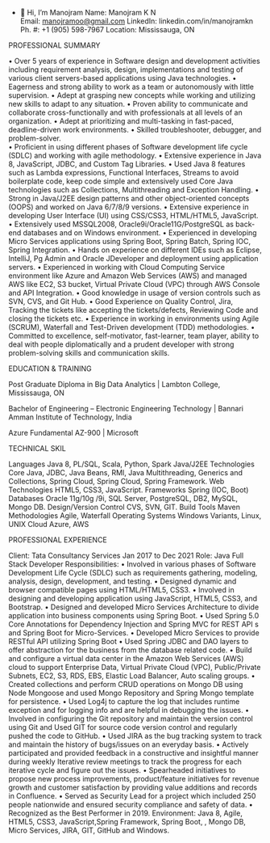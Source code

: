 - 👋 Hi, I’m Manojram
Name: Manojram K N                                                                                    
Email: manojramoo@gmail.com                                                                             LinkedIn: linkedin.com/in/manojramkn                                                              
Ph. #: +1 (905) 598-7967                                                                                            Location: Mississauga, ON


PROFESSIONAL SUMMARY

•	Over 5 years of experience in Software design and development activities including requirement analysis, design, implementations and testing of various client servers-based applications using Java technologies.
•	Eagerness and strong ability to work as a team or autonomously with little supervision.
•	Adept at grasping new concepts while working and utilizing new skills to adapt to any situation. 
•	Proven ability to communicate and collaborate cross-functionally and with professionals at all levels of an organization.
•	Adept at prioritizing and multi-tasking in fast-paced, deadline-driven work environments. 
•	Skilled troubleshooter, debugger, and problem-solver.  
•	Proficient in using different phases of Software development life cycle (SDLC) and working with agile methodology. 
•	Extensive experience in Java 8, JavaScript, JDBC, and Custom Tag Libraries.
•	Used Java 8 features such as Lambda expressions, Functional Interfaces, Streams to avoid boilerplate code, keep code simple and extensively used Core Java technologies such as Collections, Multithreading and Exception Handling.
•	Strong in Java/J2EE design patterns and other object-oriented concepts (OOPS) and worked on Java 6/7/8/9 versions.
•	Extensive experience in developing User Interface (UI) using CSS/CSS3, HTML/HTML5, JavaScript.
•	Extensively used MSSQL2008, Oracle9i/Oracle11G/PostgreSQL as back-end databases and on Windows environment.
•	Experienced in developing Micro Services applications using Spring Boot, Spring Batch, Spring IOC, Spring Integration.
•	Hands on experience on different IDEs such as Eclipse, IntelliJ, Pg Admin and Oracle JDeveloper and deployment using application servers.
•	Experienced in working with Cloud Computing Service environment like Azure and Amazon Web Services (AWS) and managed AWS like EC2, S3 bucket, Virtual Private Cloud (VPC) through AWS Console and API Integration.
•	Good knowledge in usage of version controls such as SVN, CVS, and Git Hub.
•	Good Experience on Quality Control, Jira, Tracking the tickets like accepting the tickets/defects, Reviewing Code and closing the tickets etc. 
•	Experience in working in environments using Agile (SCRUM), Waterfall and Test-Driven development (TDD) methodologies.
•	Committed to excellence, self-motivator, fast-learner, team player, ability to deal with people diplomatically and a prudent developer with strong problem-solving skills and communication skills.


EDUCATION & TRAINING

Post Graduate Diploma in Big Data Analytics | Lambton College, Mississauga, ON

Bachelor of Engineering – Electronic Engineering Technology | Bannari Amman Institute of Technology, India

Azure Fundamental AZ-900 | Microsoft

TECHNICAL SKIL

Languages	Java 8, PL/SQL, Scala, Python, Spark
Java/J2EE Technologies		Core Java, JDBC, Java Beans, RMI, Java Multithreading, Generics and Collections, Spring Cloud, Spring Cloud, Spring Framework.
Web Technologies	HTML5, CSS3, JavaScript.
Frameworks	Spring (IOC, Boot)
Databases	Oracle 11g/10g /9i, SQL Server, PostgreSQL, DB2, MySQL, Mongo DB.
Design/Version Control	CVS, SVN, GIT.
Build Tools	Maven
Methodologies		Agile, Waterfall
Operating Systems	Windows Variants, Linux, UNIX 
Cloud	Azure, AWS


PROFESSIONAL EXPERIENCE

Client: Tata Consultancy Services 	                                                                                                     Jan 2017 to Dec 2021
Role: Java Full Stack Developer
Responsibilities:
•	Involved in various phases of Software Development Life Cycle (SDLC) such as requirements gathering, modeling, analysis, design, development, and testing.
•	Designed dynamic and browser compatible pages using HTML/HTML5, CSS3.
•	Involved in designing and developing application using JavaScript, HTML5, CSS3, and Bootstrap.
•	Designed and developed Micro Services Architecture to divide application into business components using Spring Boot.
•	Used Spring 5.0 Core Annotations for Dependency Injection and Spring MVC for REST API s and Spring Boot for Micro-Services.
•	Developed Micro Services to provide RESTful API utilizing Spring Boot 
•	Used Spring JDBC and DAO layers to offer abstraction for the business from the database related code.
•	Build and configure a virtual data center in the Amazon Web Services (AWS) cloud to support Enterprise Data, Virtual Private Cloud (VPC), Public/Private Subnets, EC2, S3, RDS, EBS, Elastic Load Balancer, Auto scaling groups.
•	Created collections and perform CRUD operations on Mongo DB using Node Mongoose and used Mongo Repository and Spring Mongo template for persistence.
•	Used Log4j to capture the log that includes runtime exception and for logging info and are helpful in debugging the issues.
•	Involved in configuring the Git repository and maintain the version control using Git and Used GIT for source code version control and regularly pushed the code to GitHub.
•	Used JIRA as the bug tracking system to track and maintain the history of bugs/issues on an everyday basis.
•	Actively participated and provided feedback in a constructive and insightful manner during weekly Iterative review meetings to track the progress for each iterative cycle and figure out the issues.
•	Spearheaded initiatives to propose new process improvements, product/feature initiatives for revenue growth and customer satisfaction by providing value additions and records in Confluence.
•	Served as Security Lead for a project which included 250 people nationwide and ensured security compliance and safety of data.
•	Recognized as the Best Performer in 2019. 
Environment: Java 8, Agile, HTML5, CSS3, JavaScript,Spring Framework, Spring Boot, , Mongo DB, Micro Services, JIRA, GIT, GitHub and Windows.

